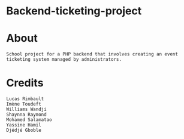 # Backend-ticketing-project


# About
    School project for a PHP backend that involves creating an event ticketing system managed by administrators.

# Credits
    Lucas Rimbault
    Imène Toudeft
    Williams Wandji
    Shaynna Raymond
    Mohamed Salamatao
    Yassine Hamil
    Djédjé Gboble